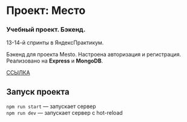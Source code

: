 # Проект: Место

### Учебный проект. Бэкенд.

13-14-й спринты в ЯндексПрактикум.

Бэкенд для проекта Mesto. Настроена авторизация и регистрация. Реализовано на **Express** и **MongoDB**.

[ССЫЛКА](https://github.com/Panfil0k/express-mesto-gha)

## Запуск проекта

`npm run start` — запускает сервер   
`npm run dev` — запускает сервер с hot-reload
